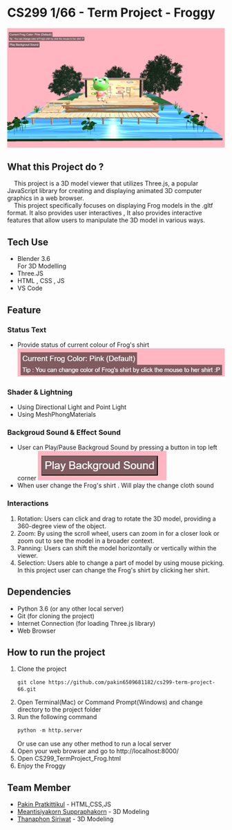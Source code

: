 # CS299 1/66 - Term Project - Froggy
![mainscreen](README_Picture/mainscreen.png)
## What this Project do ?
&nbsp;&nbsp;&nbsp;&nbsp;This project is a 3D model viewer that utilizes Three.js, a popular JavaScript library for creating and displaying animated 3D computer graphics in a web browser.  
&nbsp;&nbsp;&nbsp;&nbsp;This project specifically focuses on displaying Frog models in the .gltf format. It also provides user interactives , It also provides interactive features that allow users to manipulate the 3D model in various ways.

## Tech Use
- Blender 3.6  
For 3D Modelling
- Three.JS
- HTML , CSS , JS
- VS Code

## Feature
### Status Text
- Provide status of current colour of Frog's shirt
![colorstatus](README_Picture/colorstatus.png)
### Shader & Lightning
- Using Directional Light and Point Light
- Using MeshPhongMaterials

### Backgroud Sound & Effect Sound
- User can Play/Pause Backgroud Sound by pressing a button in top left corner
![soundbutton](README_Picture/soundbutton.png)
- When user change the Frog's shirt . Will play the change cloth sound
### Interactions
1. Rotation: Users can click and drag to rotate the 3D model, providing a 360-degree view of the object.
2. Zoom: By using the scroll wheel, users can zoom in for a closer look or zoom out to see the model in a broader context.
3. Panning: Users can shift the model horizontally or vertically within the viewer.
4. Selection: Users able to change a part of model by using mouse picking. In this project user can change the Frog's shirt by clicking her shirt.

## Dependencies
- Python 3.6 (or any other local server)
- Git (for cloning the project)
- Internet Connection (for loading Three.js library)
- Web Browser
## How to run the project
1. Clone the project
    ```git
    git clone https://github.com/pakin6509681182/cs299-term-project-66.git  
    ```
2. Open Terminal(Mac) or Command Prompt(Windows) and change directory to the project folder
3. Run the following command
    ```python
    python -m http.server
    ```
    Or use can use any other method to run a local server  
4. Open your web browser and go to http://localhost:8000/  
5. Open CS299_TermProject_Frog.html  
6. Enjoy the Froggy

## Team Member
- [Pakin Pratkittikul](https://github.com/pakin6509681182) - HTML,CSS,JS
- [Meantisiyakorn Suppraphakorn](https://github.com/Meantisiyakorn6509611973) - 3D Modeling
- [Thanaphon Siriwat](https://github.com/thanaphon-6509611742) - 3D Modeling